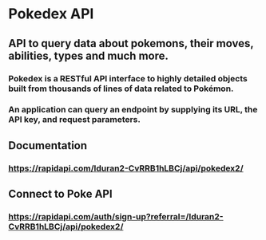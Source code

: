 # Pokedex API

## API to query data about pokemons, their moves, abilities, types and much more.
### Pokedex is a RESTful API interface to highly detailed objects built from thousands of lines of data related to Pokémon.

### An application can query an endpoint by supplying its URL, the API key, and request parameters.

## Documentation
### https://rapidapi.com/lduran2-CvRRB1hLBCj/api/pokedex2/

## Connect to Poke API
### https://rapidapi.com/auth/sign-up?referral=/lduran2-CvRRB1hLBCj/api/pokedex2/

